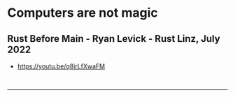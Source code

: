 # Computers are not magic

## Rust Before Main - Ryan Levick - Rust Linz, July 2022

- https://youtu.be/q8irLfXwaFM

<br>

<hr>
